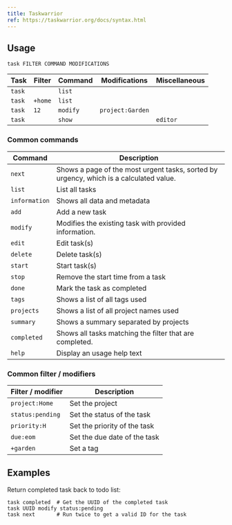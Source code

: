 ```yaml
---
title: Taskwarrior
ref: https://taskwarrior.org/docs/syntax.html
---
```


## Usage

```shell
task FILTER COMMAND MODIFICATIONS
```

| Task | Filter | Command | Modifications | Miscellaneous |
| --- | --- | --- | --- | --- |
| `task` | | `list` | | |
| `task` | `+home` | `list` | | |
| `task` | `12` | `modify` | `project:Garden` | |
| `task` | | `show` | | `editor` |

### Common commands

| Command | Description |
| --- | --- |
| `next` | Shows a page of the most urgent tasks, sorted by urgency, which is a calculated value. |
| `list` | List all tasks |
| `information` | Shows all data and metadata |
| `add` | Add a new task |
| `modify` | Modifies the existing task with provided information. |
| `edit` | Edit task(s) |
| `delete` | Delete task(s) |
| `start` | Start task(s) |
| `stop` | Remove the start time from a task |
| `done` | Mark the task as completed |
| `tags` | Shows a list of all tags used |
| `projects` | Shows a list of all project names used |
| `summary` | Shows a summary separated by projects |
| `completed` | Shows all tasks matching the filter that are completed. |
| `help` | Display an usage help text |

### Common filter / modifiers

| Filter / modifier | Description |
| --- | --- |
| `project:Home` | Set the project |
| `status:pending` | Set the status of the task |
| `priority:H` | Set the priority of the task |
| `due:eom` | Set the due date of the task |
| `+garden` | Set a tag |

## Examples

Return completed task back to todo list:

```shell
task completed  # Get the UUID of the completed task
task UUID modify status:pending
task next       # Run twice to get a valid ID for the task
```

